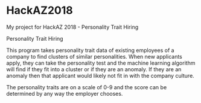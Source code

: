 # HackAZ2018
My project for HackAZ 2018 - Personality Trait Hiring

Personality Trait Hiring

This program takes personality trait data of existing employees of a company to find clusters of similar personalities. When new applicants apply, they can take the personality test and the machine learning algorithm will find if they fit into a cluster or if they are an anomaly. If they are an anomaly then that applicant would likely not fit in with the company culture.

The personality traits are on a scale of 0-9 and the score can be determined by any way the employer chooses. 
